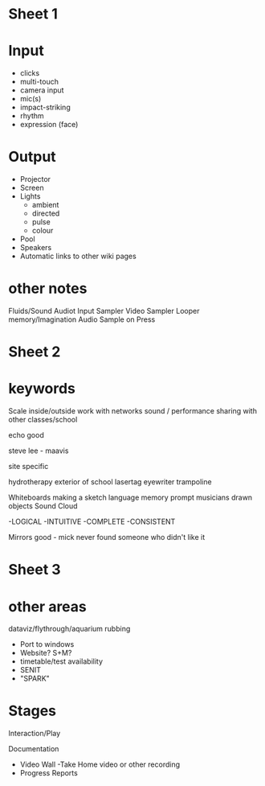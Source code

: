 # Sheet 1 #

# Input #

  * clicks
  * multi-touch
  * camera input
  * mic(s)
  * impact-striking
  * rhythm
  * expression (face)

# Output #

  * Projector
  * Screen
  * Lights
    * ambient
    * directed
    * pulse
    * colour
  * Pool
  * Speakers
  * Automatic links to other wiki pages

# other notes #

Fluids/Sound
Audiot Input
Sampler
Video Sampler
Looper
memory/Imagination
Audio Sample on Press

# Sheet 2 #

# keywords #
Scale
inside/outside
work with networks
sound / performance
sharing with other classes/school

echo good

steve lee - maavis

site specific

hydrotherapy
exterior of school
lasertag
eyewriter
trampoline

Whiteboards
making a sketch language
memory prompt
musicians
drawn objects
Sound Cloud

-LOGICAL
-INTUITIVE
-COMPLETE
-CONSISTENT

Mirrors good - mick never found someone who didn't like it

# Sheet 3 #

# other areas #

dataviz/flythrough/aquarium
rubbing

- Port to windows
- Website? S+M?
- timetable/test availability
- SENIT
- "SPARK"

# Stages #

Interaction/Play

Documentation
- Video Wall
-Take Home video or other recording
- Progress Reports